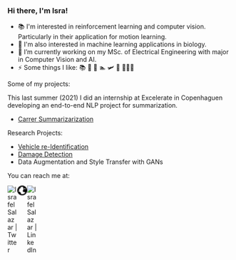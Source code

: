 ### Hi there, I'm Isra!

<!--
**israfelsr/israfelsr** is a ✨ _special_ ✨ repository because its `README.md` (this file) appears on your GitHub profile.
Here are some ideas to get you started:
-->

- 📚 I'm interested in reinforcement learning and computer vision. Particularly in their application for motion learning.
- 🧬 I'm also interested in machine learning applications in biology.
- 🔭 I’m currently working on my MSc. of Electrical Engineering with major in Computer Vision and AI.
- ⚡ Some things I like: 📚 🏃‍ 🤖 🏊‍ 🛩 🧠 🚴🏽‍♂️

Some of my projects:

This last summer (2021) I did an internship at Excelerate in Copenhaguen developing an end-to-end NLP project for summarization.
- [Carrer Summarizarization](https://github.com/israfelsr/course-summarization)

Research Projects:
- [Vehicle re-Identification](https://github.com/israfelsr/vehicle-re-identification)
- [Damage Detection]()
- Data Augmentation and Style Transfer with GANs

You can reach me at:

[<img align="left" alt="IsrafelSalazar | Twitter" width="22px" src="https://cdn-icons-png.flaticon.com/512/1384/1384017.png" />](https://twitter.com/IsrafelSalazar)
[<img align="left" alt="http://israfelsr.github.io/" width="22px" src="https://raw.githubusercontent.com/iconic/open-iconic/master/svg/globe.svg" />](http://israfelsr.github.io/)
[<img align="left" alt="IsrafelSalazar | LinkedIn" width="22px" src="https://cdn.jsdelivr.net/npm/simple-icons@v3/icons/linkedin.svg" />](https://www.linkedin.com/in/israfelsalazar/)

